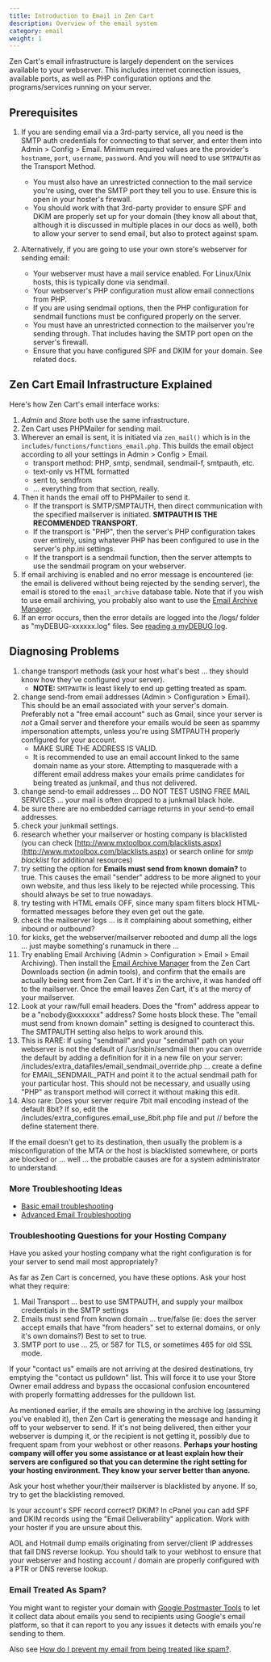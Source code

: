 ```yaml
---
title: Introduction to Email in Zen Cart 
description: Overview of the email system 
category: email
weight: 1
---
```


Zen Cart's email infrastructure is largely dependent on the services available to your webserver. This includes internet connection issues, available ports, as well as PHP configuration options and the programs/services running on your server.

## Prerequisites
1. If you are sending email via a 3rd-party service, all you need is the SMTP auth credentials for connecting to that server, and enter them into Admin > Config > Email. Minimum required values are the provider's `hostname`, `port`, `username`, `password`. And you will need to use `SMTPAUTH` as the Transport Method.
    * You must also have an unrestricted connection to the mail service you're using, over the SMTP port they tell you to use. Ensure this is open in your hoster's firewall.
    * You should work with that 3rd-party provider to ensure SPF and DKIM are properly set up for your domain (they know all about that, although it is discussed in multiple places in our docs as well), both to allow your server to send email, but also to protect against spam.

2. Alternatively, if you are going to use your own store's webserver for sending email:
    * Your webserver must have a mail service enabled. For Linux/Unix hosts, this is typically done via sendmail.
    * Your webserver's PHP configuration must allow email connections from PHP.
    * If you are using sendmail options, then the PHP configuration for sendmail functions must be configured properly on the server.
    * You must have an unrestricted connection to the mailserver you're sending through. That includes having the SMTP port open on the server's firewall.
    * Ensure that you have configured SPF and DKIM for your domain. See related docs.

## Zen Cart Email Infrastructure Explained

Here's how Zen Cart's email interface works:

1.  _Admin_ and _Store_ both use the same infrastructure.
2.  Zen Cart uses PHPMailer for sending mail.
3.  Wherever an email is sent, it is initiated via `zen_mail()` which is in the `includes/functions/functions_email.php`. This builds the email object according to all your settings in Admin > Config > Email.
    *   transport method: PHP, smtp, sendmail, sendmail-f, smtpauth, etc.
    *   text-only vs HTML formatted
    *   sent to, sendfrom
    *   ... everything from that section, really.
4.  Then it hands the email off to PHPMailer to send it.
    *   If the transport is SMTP/SMPTAUTH, then direct communication with the specified mailserver is initiated. **SMTPAUTH IS THE RECOMMENDED TRANSPORT.**
    *   If the transport is "PHP", then the server's PHP configuration takes over entirely, using whatever PHP has been configured to use in the server's php.ini settings.
    *   If the transport is a sendmail function, then the server attempts to use the sendmail program on your webserver.
5.  If email archiving is enabled and no error message is encountered (ie: the email is delivered without being rejected by the sending server), the email is stored to the `email_archive` database table. Note that if you wish to use email archiving, you probably also want to use the [Email Archive Manager](/user/email/email_archive_manager/). 
6.  If an error occurs, then the error details are logged into the /logs/ folder as "myDEBUG-xxxxxx.log" files.  See [reading a myDEBUG log](/user/troubleshooting/debug_logs/). 

## Diagnosing Problems

1.  change transport methods (ask your host what's best ... they should know how they've configured your server).
    *   **NOTE:** `SMTPAUTH` is least likely to end up getting treated as spam.
2.  change send-from email addresses (Admin > Configuration > Email). This should be an email associated with your server's domain. Preferably not a "free email account" such as Gmail, since your server is *not* a Gmail server and therefore your emails would be seen as spammy impersonation attempts, unless you're using SMTPAUTH properly configured for your account.
    *   MAKE SURE THE ADDRESS IS VALID.
    *   It is recommended to use an email account linked to the same domain name as your store. Attempting to masquerade with a different email address makes your emails prime candidates for being treated as junkmail, and thus not delivered.
3.  change send-to email addresses ... DO NOT TEST USING FREE MAIL SERVICES ... your mail is often dropped to a junkmail black hole.
4.  be sure there are no embedded carriage returns in your send-to email addresses.
5.  check your junkmail settings.
6.  research whether your mailserver or hosting company is blacklisted (you can check [http://www.mxtoolbox.com/blacklists.aspx](http://www.mxtoolbox.com/blacklists.aspx) or search online for _smtp blacklist_ for additional resources)
7.  try setting the option for **Emails must send from known domain?** to true. This causes the email "sender" address to be more aligned to your own website, and thus less likely to be rejected while processing. This should always be set to true nowadays.
8.  try testing with HTML emails OFF, since many spam filters block HTML-formatted messages before they even get out the gate.
9.  check the mailserver logs ... is it complaining about something, either inbound or outbound?
10.  for kicks, get the webserver/mailserver rebooted and dump all the logs ... just maybe something's runamuck in there ...
11.  Try enabling Email Archiving (Admin > Configuration > Email > Email Archiving). Then install the [Email Archive Manager](/user/email/email_archive_manager/) from the Zen Cart Downloads section (in admin tools), and confirm that the emails are actually being sent from Zen Cart. If it's in the archive, it was handed off to the mailserver. Once the email leaves Zen Cart, it's at the mercy of your mailserver.
12.  Look at your raw/full email headers. Does the "from" address appear to be a "nobody@xxxxxxx" address? Some hosts block these. The "email must send from known domain" setting is designed to counteract this. The SMTPAUTH setting also helps to work around this.
13.  This is RARE: If using "sendmail" and your "sendmail" path on your webserver is not the default of /usr/sbin/sendmail then you can override the default by adding a definition for it in a new file on your server: /includes/extra_datafiles/email_sendmail_override.php ... create a define for EMAIL_SENDMAIL_PATH and point it to the actual sendmail path for your particular host. This should not be necessary, and usually using "PHP" as transport method will correct it without making this edit.
14.  Also rare: Does your server require 7bit mail encoding instead of the default 8bit? If so, edit the /includes/extra_configures.email_use_8bit.php file and put // before the define statement there.

If the email doesn't get to its destination, then usually the problem is a misconfiguration of the MTA or the host is blacklisted somewhere, or ports are blocked or ... well ... the probable causes are for a system administrator to understand.

### More Troubleshooting Ideas 

- [Basic email troubleshooting](/user/email/emails_not_received/)
- [Advanced Email Troubleshooting](/user/email/advanced_email_troubleshooting/)  

### Troubleshooting Questions for your Hosting Company

Have you asked your hosting company what the right configuration is for your server to send mail most appropriately?

As far as Zen Cart is concerned, you have these options. Ask your host what they require:

1.  Mail Transport ... best to use SMTPAUTH, and supply your mailbox credentials in the SMTP settings
2.  Emails must send from known domain ... true/false (ie: does the server accept emails that have "from headers" set to external domains, or only it's own domains?) Best to set to true.
3.  SMTP port to use ... 25, or 587 for TLS, or sometimes 465 for old SSL mode.

If your "contact us" emails are not arriving at the desired destinations, try emptying the "contact us pulldown" list. This will force it to use your Store Owner email address and bypass the occasional confusion encountered with properly formatting addresses for the pulldown list.

As mentioned earlier, if the emails are showing in the archive log (assuming you've enabled it), then Zen Cart is generating the message and handing it off to your webserver to send. If it's not being delivered, then either your webserver is dumping it, or the recipient is not getting it, possibly due to frequent spam from your webhost or other reasons. **Perhaps your hosting company will offer you some assistance or at least explain how their servers are configured so that you can determine the right setting for your hosting environment. They know your server better than anyone.**

Ask your host whether your/their mailserver is blacklisted by anyone. If so, try to get the blacklisting removed.

Is your account's SPF record correct? DKIM?  In cPanel you can add SPF and DKIM records using the "Email Deliverability" application.   Work with your hoster if you are unsure about this.

AOL and Hotmail dump emails originating from server/client IP addresses that fail DNS reverse lookup. You should talk to your webhost to ensure that your webserver and hosting account / domain are properly configured with a PTR or DNS reverse lookup.

### Email Treated As Spam?

You might want to register your domain with [Google Postmaster Tools](https://postmaster.google.com/) to let it collect data about emails you send to recipients using Google's email platform, so that it can report to you any issues it detects with emails you're sending to them.

Also see [How do I prevent my email from being treated like spam?](/user/email/spam/).


